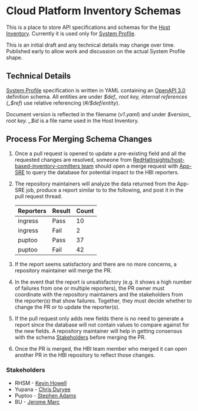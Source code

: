 # Cloud Platform Inventory Schemas #

This is a place to store API specifications and schemas for the [Host Inventory]. Currently it is used only for [System
Profile].

This is an initial draft and any technical details may change over time. Published early to allow work and discussion on
the actual System Profile shape.

## Technical Details ##

[System Profile] specification is written in YAML containing an [OpenAPI 3.0](https://swagger.io/specification/) definition schema. All entities are under _$def_ root key, internal references (_$ref_) use relative referencing (_#/$def/entity_).

Document version is reflected in the filename (_v1.yaml_) and under _$version_ root key. _$id_ is a file name used in
the Host Inventory.


## Process For Merging Schema Changes ##

1. Once a pull request is opened to update a pre-existing field and all the requested changes are resolved, someone from [RedHatInsights/host-based-inventory-comitters team](https://github.com/orgs/RedHatInsights/teams/host-based-inventory-committers) should open a merge request with [App-SRE](https://gitlab.cee.redhat.com/service/app-interface/-/tree/master/data/services/insights/host-inventory/queries) to query the database for potential impact to the HBI reporters.
   
2. The repository maintainers will analyze the data returned from the App-SRE job, produce a report similar to to the following, and post it in the pull request thread.

    | Reporters | Result | Count |
    | --- | --- | --- |
    | ingress | Pass | 10 |
    | ingress | Fail | 2 |
    | puptoo | Pass | 37 |
    | puptoo | Fail | 42 |


3. If the report seems satisfactory and there are no more concerns, a repository maintainer will merge the PR.

4. In the event that the report is unsatisfactory (e.g. it shows a high number of failures from one or multiple reporters), the PR owner must coordinate with the repository maintainers and the stakeholders from the reporter(s) that show failures. Together, they must decide whether to change the PR or to update the reporter(s).

5. If the pull request only adds new fields there is no need to generate a report since the database will not contain values to compare against for the new fields. A repository maintainer will help in getting consensus with the schema [Stakeholders](#stakeholders) before merging the PR.

6. Once the PR is merged, the HBI team member who merged it can open another PR in the HBI repository to reflect those changes.

### Stakeholders ###

* RHSM - [Kevin Howell](https://github.com/kahowell)
* Yupana - [Chris Duryee](https://github.com/beav)
* Puptoo - [Stephen Adams](https://github.com/stevehnh)
* BU - [Jerome Marc](https://github.com/jeromemarc)


[Host Inventory]: https://github.com/RedHatInsights/insights-host-inventory/
[System Profile]: schemas/system_profile/
[OpenAPI 3.0]: https://swagger.io/specification/
